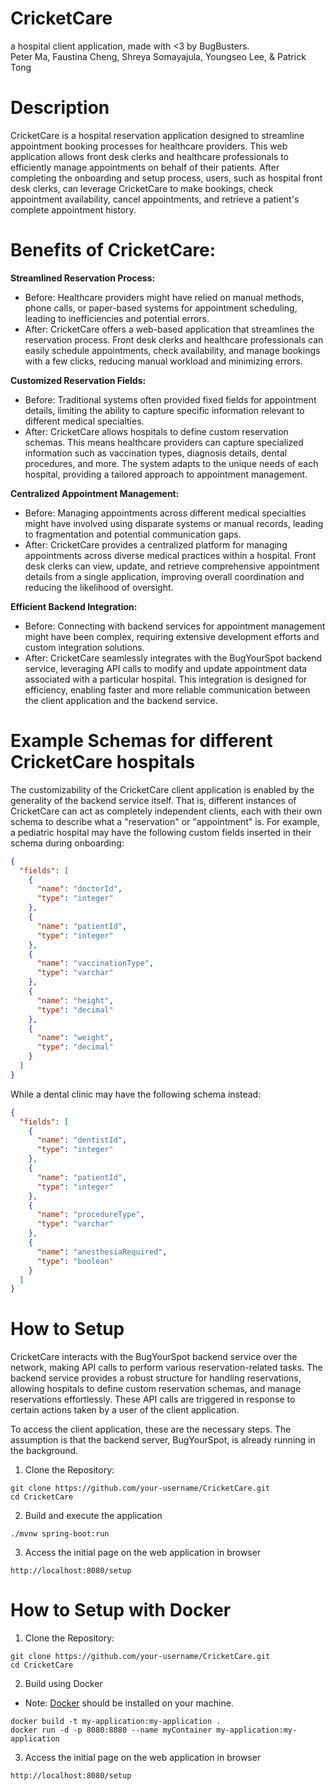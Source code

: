 # CricketCare

a hospital client application, made with <3 by BugBusters.\
Peter Ma, Faustina Cheng, Shreya Somayajula, Youngseo Lee, & Patrick Tong

# Description
CricketCare is a hospital reservation application designed to streamline appointment booking processes for healthcare providers. This web application allows front desk clerks and healthcare professionals to efficiently manage appointments on behalf of their patients. After completing the onboarding and setup process, users, such as hospital front desk clerks, can leverage CricketCare to make bookings, check appointment availability, cancel appointments, and retrieve a patient's complete appointment history.

# Benefits of CricketCare:
**Streamlined Reservation Process:**
- Before: Healthcare providers might have relied on manual methods, phone calls, or paper-based systems for appointment scheduling, leading to inefficiencies and potential errors.
- After: CricketCare offers a web-based application that streamlines the reservation process. Front desk clerks and healthcare professionals can easily schedule appointments, check availability, and manage bookings with a few clicks, reducing manual workload and minimizing errors.
  
**Customized Reservation Fields:**

- Before: Traditional systems often provided fixed fields for appointment details, limiting the ability to capture specific information relevant to different medical specialties.
- After: CricketCare allows hospitals to define custom reservation schemas. This means healthcare providers can capture specialized information such as vaccination types, diagnosis details, dental procedures, and more. The system adapts to the unique needs of each hospital, providing a tailored approach to appointment management.

**Centralized Appointment Management:**

- Before: Managing appointments across different medical specialties might have involved using disparate systems or manual records, leading to fragmentation and potential communication gaps.
- After: CricketCare provides a centralized platform for managing appointments across diverse medical practices within a hospital. Front desk clerks can view, update, and retrieve comprehensive appointment details from a single application, improving overall coordination and reducing the likelihood of oversight.

**Efficient Backend Integration:**

- Before: Connecting with backend services for appointment management might have been complex, requiring extensive development efforts and custom integration solutions.
- After: CricketCare seamlessly integrates with the BugYourSpot backend service, leveraging API calls to modify and update appointment data associated with a particular hospital. This integration is designed for efficiency, enabling faster and more reliable communication between the client application and the backend service.

# Example Schemas for different CricketCare hospitals
The customizability of the CricketCare client application is enabled by the generality of the backend service itself. That is, different instances of CricketCare can act as completely independent clients, each with their own schema to describe what a "reservation" or "appointment" is. For example, a pediatric hospital may have the following custom fields inserted in their schema during onboarding:

```json
{
  "fields": [
    {
      "name": "doctorId",
      "type": "integer"
    },
    {
      "name": "patientId",
      "type": "integer"
    },
    {
      "name": "vaccinationType",
      "type": "varchar"
    },
    {
      "name": "height",
      "type": "decimal"
    },
    {
      "name": "weight",
      "type": "decimal"
    }
  ]
}
```

While a dental clinic may have the following schema instead:


```json
{
  "fields": [
    {
      "name": "dentistId",
      "type": "integer"
    },
    {
      "name": "patientId",
      "type": "integer"
    },
    {
      "name": "procedureType",
      "type": "varchar"
    },
    {
      "name": "anesthesiaRequired",
      "type": "boolean"
    }
  ]
}

```

# How to Setup
CricketCare interacts with the BugYourSpot backend service over the network, making API calls to perform various reservation-related tasks. The backend service provides a robust structure for handling reservations, allowing hospitals to define custom reservation schemas, and manage reservations effortlessly. These API calls are triggered in response to certain actions taken by a user of the client application.

To access the client application, these are the necessary steps. The assumption is that the backend server, BugYourSpot, is already running in the background.
1. Clone the Repository:

```
git clone https://github.com/your-username/CricketCare.git
cd CricketCare
```

2. Build and execute the application
   
```
./mvnw spring-boot:run
```

3. Access the initial page on the web application in browser

```
http://localhost:8080/setup
```

# How to Setup with Docker
1. Clone the Repository:

```
git clone https://github.com/your-username/CricketCare.git
cd CricketCare
```

2. Build using Docker
- Note: [Docker](https://docs.docker.com/get-docker/) should be installed on your machine.

```
docker build -t my-application:my-application .
docker run -d -p 8080:8080 --name myContainer my-application:my-application
```

3. Access the initial page on the web application in browser

```
http://localhost:8080/setup
```
